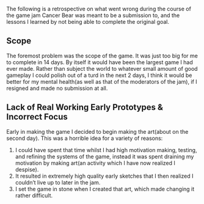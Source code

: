 The following is a retrospective on what went wrong during the course of the game jam Cancer Bear was meant to be a submission to, and the lessons I learned by not being able to complete the original goal.
## Scope
The foremost problem was the scope of the game. It was just too big for me to complete in 14 days. By itself it would have been the largest game I had ever made. Rather than subject the world to whatever small amount of good gameplay I could polish out of a turd in the next 2 days, I think it would be better for my mental health(as well as that of the moderators of the jam), if I resigned and made no submission at all. 
## Lack of Real Working Early Prototypes & Incorrect Focus
Early in making the game I decided to begin making the art(about on the second day). This was a horrible idea for a variety of reasons: 
1) I could have spent that time whilst I had high motivation making, testing, and refining the systems of the game, instead it was spent draining my motivation by making art(an activity which I have now realized I despise).
2) It resulted in extremely high quality early sketches that I then realized I couldn’t live up to later in the jam.
3) I set the game in stone when I created that art, which made changing it rather difficult.
